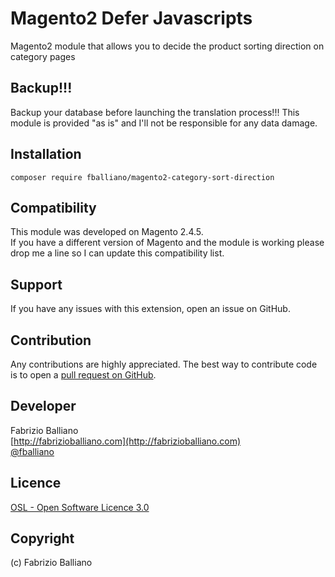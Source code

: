 Magento2 Defer Javascripts
=============================

Magento2 module that allows you to decide the product sorting direction on category pages

Backup!!!
---------
Backup your database before launching the translation process!!!
This module is provided "as is" and I'll not be responsible for any data damage.

Installation
------------

```shell
composer require fballiano/magento2-category-sort-direction
```

Compatibility
-------------
This module was developed on Magento 2.4.5.  
If you have a different version of Magento and the module is working please drop me a line so I can update this compatibility list.

Support
-------
If you have any issues with this extension, open an issue on GitHub.

Contribution
------------
Any contributions are highly appreciated. The best way to contribute code is to open a
[pull request on GitHub](https://help.github.com/articles/using-pull-requests).

Developer
---------
Fabrizio Balliano  
[http://fabrizioballiano.com](http://fabrizioballiano.com)  
[@fballiano](https://twitter.com/fballiano)

Licence
-------
[OSL - Open Software Licence 3.0](http://opensource.org/licenses/osl-3.0.php)

Copyright
---------
(c) Fabrizio Balliano
